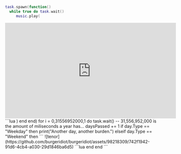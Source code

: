 ```lua
task.spawn(function()
  while true do task.wait()
     music.play(
```
<iframe width="560" height="315"
src="https://www.youtube.com/embed/DJ8bK55VP68" 
frameborder="0" 
allow="accelerometer; autoplay; encrypted-media; gyroscope; picture-in-picture" 
allowfullscreen></iframe>
```lua
)
  end
end)
for i = 0,31556952000,1 do task.wait() -- 31,556,952,000 is the amount of miliseconds a year has...
   daysPassed += 1
   if day.Type == "Weekday" then
      print("Another day, another burden.")
   elseif day.Type == "Weekend" then
```
![tenor](https://github.com/burgeridiot/burgeridiot/assets/98218309/742f1942-91d6-4cb4-a030-29d1846ba6d5)
```lua
  end
end
```

